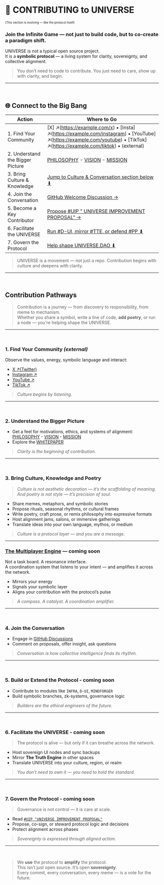 # 🤝 CONTRIBUTING to UNIVERSE  
<sub><sup>(This section is evolving — like the protocol itself)</sup></sub>

### **Join the Infinite Game — not just to build code, but to co-create a paradigm shift.**

UNIVERSE is not a typical open source project.  
It is a **symbolic protocol** — a living system for clarity, sovereignty, and collective alignment.

> You don’t need to code to contribute. You just need to care, show up with clarity, and begin.

---

<br>

## 🌐 Connect to the Big Bang

| Action                        | Where to Go                                                                                   |
|-------------------------------|------------------------------------------------------------------------------------------------|
| 1. Find Your Community           | [X] ↗(https://example.com/x) • [Insta] ↗(https://example.com/instagram) • [YouTube] ↗(https://example.com/youtube) • [TikTok] ↗(https://example.com/tiktok) • (external)|
| 2. Understand the Bigger Picture | [PHILOSOPHY](docs/PHILOSOPHY.md) - [VISION](docs/VISION.md) - [MISSION](docs/MISSION.md)     |
| 3. Bring Culture & Knowledge     | [Jump to Culture & Conversation section below ⬇](#3-bring-culture-knowledge-and-poetry)                     |
| 4. Join the Conversation         | [GitHub Welcome Discussion →](https://github.com/UNIVERSE-DAO/UNIVERSE/discussions/7)         |
| 5. Become a Key Contributor      | [Propose #UIP " UNIVERSE IMPROVEMENT PROPOSAL" →](0%20%23DAO%20-%20Layer%20Zero/0.2%20proposals/#uip.md)                      |
| 6. Facilitate the UNIVERSE       | [Run #D-UI, mirror #TTE, or defend #PP ⬇](#6-facilitate-the-universe)                         |
| 7. Govern the Protocol           | [Help shape UNIVERSE.DAO ⬇](#7-govern-the-protocol)                                           |

> UNIVERSE is a movement — not just a repo. Contribution begins with culture and deepens with clarity.

---

<br>

## Contribution Pathways

> Contribution is a journey — from discovery to responsibility, from meme to mechanism.  
> Whether you share a symbol, write a line of code, **add poetry**, or run a node — you're helping shape the UNIVERSE.

---

<br>

### 1. Find Your Community  *(external)* 

Observe the values, energy, symbolic language and interact:

- [X ↗(Twitter)](https://example.com/x)  
- [Instagram ↗](https://example.com/instagram)  
- [YouTube ↗](https://example.com/youtube)  
- [TikTok ↗](https://example.com/tiktok)  

> _Culture begins by listening._
---

<br>

### 2. Understand the Bigger Picture

- Get a feel for motivations, ethics, and systems of alignment: [PHILOSOPHY](docs/PHILOSOPHY.md) - [VISION](docs/VISION.md) - [MISSION](docs/MISSION.md)  
- Explore the [WHITEPAPER](README.md)  

> _Clarity is the beginning of contribution._



---

<br>

### 3. Bring Culture, Knowledge and Poetry

> _Culture is not aesthetic decoration — it’s the scaffolding of meaning._  
> _And poetry is not style — it’s precision of soul._

- Share memes, metaphors, and symbolic stories  
- Propose rituals, seasonal rhythms, or cultural frames  
- Write poetry, craft prose, or remix philosophy into expressive formats  
- Host alignment jams, salons, or immersive gatherings  
- Translate ideas into your own language, mythos, or medium  

> _Culture is a protocol layer — and you are a message._

---


### [The Multiplayer Engine](#the-multiplayer-engine--coming-soon) — coming soon

Not a task board. A resonance interface.  
A coordination system that listens to your intent — and amplifies it across the network.

- Mirrors your energy  
- Signals your symbolic layer  
- Aligns your contribution with the protocol’s pulse  

> _A compass. A catalyst. A coordination amplifier._

---

<br>

### 4. Join the Conversation

- Engage in [GitHub Discussions](https://github.com/UNIVERSE-DAO/UNIVERSE/discussions/7)  
- Comment on proposals, offer insight, ask questions  

> _Conversation is how collective intelligence finds its rhythm._

---

<br>

### 5. Build or Extend the Protocol - coming soon

- Contribute to modules like `INFRA`, `D-UI`, `MINDFORGER`  
- Build symbolic branches, zk-systems, governance logic  

> _Builders are the ethical engineers of the future._

---

<br>

### 6. Facilitate the UNIVERSE - coming soon

> The protocol is alive — but only if it can breathe across the network.

- Host sovereign UI nodes and sync backups  
- Mirror **The Truth Engine** in other spaces  
- Translate UNIVERSE into your culture, region, or realm  

> _You don’t need to own it — you need to hold the standard._

---

<br>

### 7. Govern the Protocol - coming soon

> Governance is not control — it is care at scale.

- Read [`#UIP "UNIVERSE IMPROVEMENT PROPOSAL"`](0%20%23DAO%20-%20Layer%20Zero/0.2%20proposals/#uip.md)  
- Propose, co-sign, or steward protocol logic and decisions  
- Protect alignment across phases  

> _Sovereignty is expressed through aligned action._

---

<br>

> We **use** the protocol to **amplify** the protocol.  
> This isn’t just open source. It’s open **sovereignty**.  
> Every commit, every conversation, every meme — is a vote for the future.
